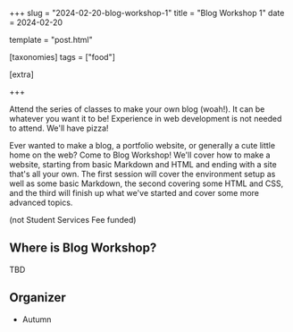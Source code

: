 +++
slug = "2024-02-20-blog-workshop-1"
title = "Blog Workshop 1"
date = 2024-02-20

template = "post.html"

[taxonomies]
tags = ["food"]

[extra]
<!-- ztime = "18:00" -->
+++

Attend the series of classes to make your own blog (woah!). It can be whatever you want it to be! Experience in web development is not needed to attend. We'll have pizza! 

<!-- more -->

Ever wanted to make a blog, a portfolio website, or generally a cute little home on the web? Come to Blog Workshop! We'll cover how to make a website, starting from basic Markdown and HTML and ending with a site that's all your own. The first session will cover the environment setup as well as some basic Markdown, the second covering some HTML and CSS, and the third will finish up what we've started and cover some more advanced topics.

(not Student Services Fee funded)

## Where is Blog Workshop?

TBD

## Organizer
* Autumn
